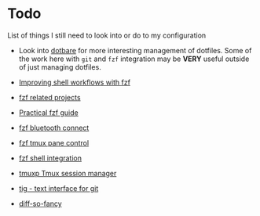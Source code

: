 # Todo

List of things I still need to look into or do to my configuration

- Look into [dotbare](https://github.com/kazhala/dotbare/tree/master) for more
interesting management of dotfiles. Some of the work here with `git` and `fzf`
integration may be **VERY** useful outside of just managing dotfiles.

- [Improving shell workflows with fzf](https://seb.jambor.dev/posts/improving-shell-workflows-with-fzf/)

- [fzf related projects](https://github.com/junegunn/fzf/wiki/Related-projects)

- [Practical fzf guide](https://thevaluable.dev/practical-guide-fzf-example/)

- [fzf bluetooth connect](https://github.com/Rasukarusan/fzf-bluetooth-connect)

- [fzf tmux pane control](https://github.com/kevinhwang91/fzf-tmux-script)

- [fzf shell integration](https://thevaluable.dev/fzf-shell-integration/)

- [tmuxp Tmux session manager](https://tmuxp.git-pull.com/)

- [tig - text interface for git](https://jonas.github.io/tig/)

- [diff-so-fancy](https://github.com/so-fancy/diff-so-fancy)


